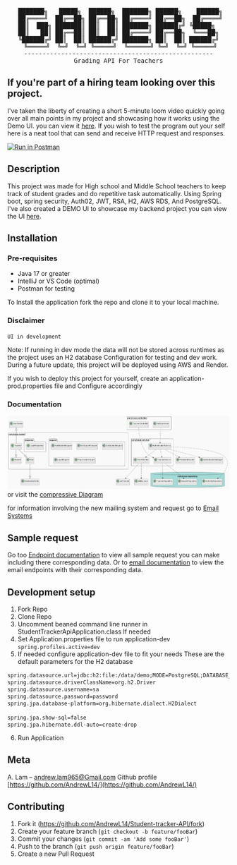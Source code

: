 <div align="center">
<pre>
  ███████╗   █████╗  ██████╗  ███████╗ ██████╗    ██████╗ 
  ██╔════╝  ██╔══██╗ ██╔══██╗ ██╔════╝ ██╔══██╗  ██╔════╝ 
 ██║  ███╗ ███████║ ██║  ██║ ███████╗ ██████╔╝ ╚█████╗  
 ██║   ██║ ██╔══██║ ██║  ██║ ██╔════╝ ██╔══██╗  ╚═══██╗ 
╚██████╔╝ ██║  ██║ ██████╔╝ ███████╗ ██║  ██║ ██████╔╝
 ╚═════╝  ╚═╝  ╚═╝ ╚═════╝  ╚══════╝ ╚═╝  ╚═╝ ╚═════╝
---------------------------------------------------
Grading API For Teachers
</pre>

</div>

## If you're part of a hiring team looking over this project.
I've taken the liberty of creating a short 5-minute loom video quickly going over all main points in my project and showcasing how it works
using the Demo UI. you can view it [here](https://www.loom.com/share/7de74c5d28154b4183acc75816a6b2ff?sid=24a317bb-af7a-41fb-b20a-4ae3b0a45b24).
If you wish to test the program out your self here is a neat tool that can send and receive HTTP request and responses.

[![Run in Postman](https://run.pstmn.io/button.svg)](https://app.getpostman.com/run-collection/94e5460c770f01bda6ce#?env%5BDEV%5D=W3sia2V5IjoiYmFzZV91cmwiLCJ2YWx1ZSI6Imh0dHA6Ly9sb2NhbGhvc3Q6NDUwMCIsImVuYWJsZWQiOnRydWV9LHsia2V5IjoiaW5zaWRlcl9iYXNlX3VybCIsInZhbHVlIjoiaHR0cDovL2xvY2FsaG9zdDo5MDAwIiwiZW5hYmxlZCI6dHJ1ZX0seyJrZXkiOiJwdF9iYXNlX3VybCIsInZhbHVlIjoiaHR0cDovL2xvY2FsaG9zdDo1MDAwIiwiZW5hYmxlZCI6dHJ1ZX1d)

## Description

This project was made for High school and Middle School teachers to keep track of student grades and do repetitive task automatically.
Using Spring boot, spring security, Auth02, JWT, RSA, H2, AWS RDS, And PostgreSQL. I've also created a DEMO UI to showcase my backend project
you can view the UI [here](https://github.com/AndrewL14/Student-tracker-UI).


## Installation

### Pre-requisites 
- Java 17 or greater
- IntelliJ or VS Code (optimal)
- Postman for testing 


To Install the application fork the repo and clone it to your local machine.

### Disclaimer
`UI in development`

Note: If running in dev mode the data will not be stored across runtimes as the project uses an H2 database
Configuration for testing and dev work. During a future update, this project will be deployed using AWS and Render.

If you wish to deploy this project for yourself, create an application-prod.properties file and 
Configure accordingly

### Documentation
[![Simplified Class Diagram](documentation/ClassRelationsSimplified.png)](documentation/ClassRelationsSimplified.puml)
or visit the [compressive Diagram](documentation/ClassRelations.puml)

for information involving the new mailing system and request go to [Email Systems](documentation/EmailServiceDoc/EMAIL_DOCUMENTATION.md)

## Sample request
Go too [Endpoint documentation](documentation/HTTPENDPOINTREQUEST.MD) to view all sample request you can make
including there corresponding data. Or to [email documentation](documentation/EmailServiceDoc/EMAIL_DOCUMENTATION.md)
to view the email endpoints with their corresponding data.

## Development setup
1. Fork Repo
2. Clone Repo
3. Uncomment beaned command line runner in StudentTrackerApiApplication.class If needed
4. Set Application.properties file to run application-dev
`spring.profiles.active=dev`
5. If needed configure application-dev file to fit your needs
   These are the default parameters for the H2 database
```
spring.datasource.url=jdbc:h2:file:/data/demo;MODE=PostgreSQL;DATABASE_TO_LOWER=TRUE
spring.datasource.driverClassName=org.h2.Driver
spring.datasource.username=sa
spring.datasource.password=password
spring.jpa.database-platform=org.hibernate.dialect.H2Dialect

spring.jpa.show-sql=false
spring.jpa.hibernate.ddl-auto=create-drop
```
6. Run Application

## Meta

A. Lam – andrew.lam965@Gmail.com
Github profile
[https://github.com/AndrewL14/](https://github.com/AndrewL14/)

## Contributing

1. Fork it (<https://github.com/AndrewL14/Student-tracker-API/fork>)
2. Create your feature branch (`git checkout -b feature/fooBar`)
3. Commit your changes (`git commit -am 'Add some fooBar'`)
4. Push to the branch (`git push origin feature/fooBar`)
5. Create a new Pull Request
